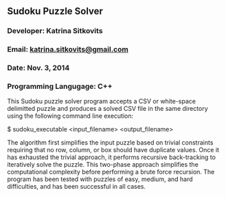 ## Sudoku Puzzle Solver

### Developer: Katrina Sitkovits
### Email: katrina.sitkovits@gmail.com
### Date: Nov. 3, 2014
### Programming Langugage: C++

This Sudoku puzzle solver program accepts a CSV or white-space delimitted
puzzle and produces a solved CSV file in the same directory using the 
following command line execution:

$ sudoku_executable <input_filename> <output_filename> 

The algorithm first simplifies the input puzzle based on trivial 
constraints requiring that no row, column, or box should have duplicate
values. Once it has exhausted the trivial approach, it performs recursive 
back-tracking to iteratively solve the puzzle. This two-phase approach
simplifies the computational complexity before performing a brute force 
recursion. The program has been tested with  puzzles of easy, medium, and
hard difficulties, and has been successful in all cases.
